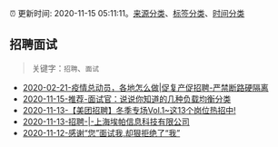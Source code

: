 :alarm_clock: 更新时间: 2020-11-15 05:11:11。[来源分类](../README.md)、[标签分类](../TAGS.md)、[时间分类](../TIMELINE.md)

## 招聘面试


> 关键字：`招聘`、`面试`



- [2020-02-21-疫情总动员，各地怎么做|促复产促招聘-严禁断路硬隔离](http://m.china.caixin.com/m/2020-02-22/101519091.html) 
- [2020-11-15-推荐-面试官：说说你知道的几种负载均衡分类](https://toutiao.io/k/ypwk0no) 
- [2020-11-13-【美团招聘】冬季专场Vol.1~这13个岗位热招中!](https://sec.thief.one/article_content?a_id=0c94c23144faca42b66f855299c0988d) 
- [2020-11-13-招聘-|-上海埃帕信息科技有限公司](https://sec.thief.one/article_content?a_id=b64567b976b9fa210b3a50d12fc1ca55) 
- [2020-11-12-感谢“您”面试我,却狠拒绝了“我”](https://sec.thief.one/article_content?a_id=28d77d39c4ed270dab1b724a478b4f72) 